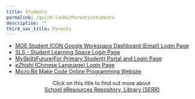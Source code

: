 ```yaml
---
title: Students
permalink: /quick-links/Parents/students
description: ""
third_nav_title: Parents
---
```

*   [MOE Student ICON Google Workspace Dashboard (Email) Login Page](https://workspace.google.com/dashboard)
*   [SLS - Student Learning Space Login Page](https://vle.learning.moe.edu.sg/login)
*   [MySkillsFuture(For Primary Student) Portal and Login Page](https://www.myskillsfuture.gov.sg/content/student/en/primary.html)
*   [eZhishi (Chinese Language) Login Page](http://oracyeland.moe.edu.sg/eland/slot/u212/index.html)
*   [Micro:Bit Make Code Online Programming Website](https://makecode.microbit.org/)

<center> 
	
Click on this title to find out more about <br> [School eResources Repository, Library (SERR)](https://sengkangpri.moe.edu.sg/qql/slot/u532/Others/Students/SERR.jpg)
	
</center>